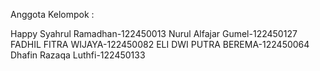 Anggota Kelompok :

Happy Syahrul Ramadhan-122450013
Nurul Alfajar Gumel-122450127
FADHIL FITRA WIJAYA-122450082
ELI DWI PUTRA BEREMA-122450064
Dhafin Razaqa Luthfi-122450133
